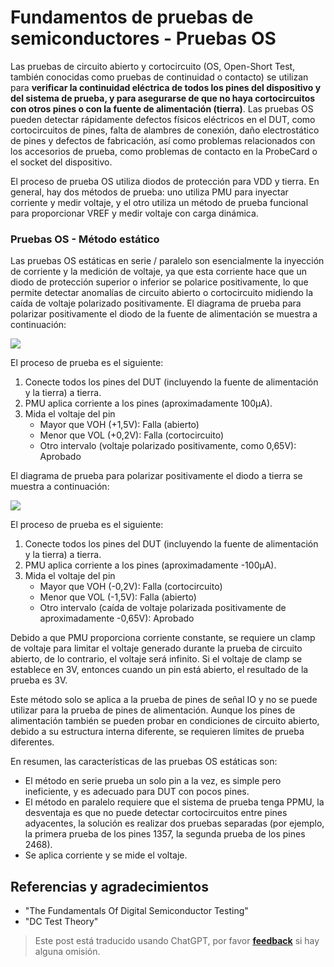 # Fundamentos de pruebas de semiconductores - Pruebas OS

Las pruebas de circuito abierto y cortocircuito (OS, Open-Short Test, también conocidas como pruebas de continuidad o contacto) se utilizan para **verificar la continuidad eléctrica de todos los pines del dispositivo y del sistema de prueba, y para asegurarse de que no haya cortocircuitos con otros pines o con la fuente de alimentación (tierra)**. Las pruebas OS pueden detectar rápidamente defectos físicos eléctricos en el DUT, como cortocircuitos de pines, falta de alambres de conexión, daño electrostático de pines y defectos de fabricación, así como problemas relacionados con los accesorios de prueba, como problemas de contacto en la ProbeCard o el socket del dispositivo.

El proceso de prueba OS utiliza diodos de protección para VDD y tierra. En general, hay dos métodos de prueba: uno utiliza PMU para inyectar corriente y medir voltaje, y el otro utiliza un método de prueba funcional para proporcionar VREF y medir voltaje con carga dinámica.

### Pruebas OS - Método estático

Las pruebas OS estáticas en serie / paralelo son esencialmente la inyección de corriente y la medición de voltaje, ya que esta corriente hace que un diodo de protección superior o inferior se polarice positivamente, lo que permite detectar anomalías de circuito abierto o cortocircuito midiendo la caída de voltaje polarizado positivamente. El diagrama de prueba para polarizar positivamente el diodo de la fuente de alimentación se muestra a continuación:

![](https://f004.backblazeb2.com/file/wiki-media/img/20220805165031.png)

El proceso de prueba es el siguiente:

1. Conecte todos los pines del DUT (incluyendo la fuente de alimentación y la tierra) a tierra.
2. PMU aplica corriente a los pines (aproximadamente 100µA).
3. Mida el voltaje del pin
   - Mayor que VOH (+1,5V): Falla (abierto)
   - Menor que VOL (+0,2V): Falla (cortocircuito)
   - Otro intervalo (voltaje polarizado positivamente, como 0,65V): Aprobado

El diagrama de prueba para polarizar positivamente el diodo a tierra se muestra a continuación:

![](https://f004.backblazeb2.com/file/wiki-media/img/20220728142155.png)

El proceso de prueba es el siguiente:

1. Conecte todos los pines del DUT (incluyendo la fuente de alimentación y la tierra) a tierra.
2. PMU aplica corriente a los pines (aproximadamente -100µA).
3. Mida el voltaje del pin
   - Mayor que VOH (-0,2V): Falla (cortocircuito)
   - Menor que VOL (-1,5V): Falla (abierto)
   - Otro intervalo (caída de voltaje polarizada positivamente de aproximadamente -0,65V): Aprobado

Debido a que PMU proporciona corriente constante, se requiere un clamp de voltaje para limitar el voltaje generado durante la prueba de circuito abierto, de lo contrario, el voltaje será infinito. Si el voltaje de clamp se establece en 3V, entonces cuando un pin está abierto, el resultado de la prueba es 3V.

Este método solo se aplica a la prueba de pines de señal IO y no se puede utilizar para la prueba de pines de alimentación. Aunque los pines de alimentación también se pueden probar en condiciones de circuito abierto, debido a su estructura interna diferente, se requieren límites de prueba diferentes.

En resumen, las características de las pruebas OS estáticas son:

- El método en serie prueba un solo pin a la vez, es simple pero ineficiente, y es adecuado para DUT con pocos pines.
- El método en paralelo requiere que el sistema de prueba tenga PPMU, la desventaja es que no puede detectar cortocircuitos entre pines adyacentes, la solución es realizar dos pruebas separadas (por ejemplo, la primera prueba de los pines 1357, la segunda prueba de los pines 2468).
- Se aplica corriente y se mide el voltaje.

## Referencias y agradecimientos

- "The Fundamentals Of Digital Semiconductor Testing"
- "DC Test Theory"

> Este post está traducido usando ChatGPT, por favor [**feedback**](https://github.com/linyuxuanlin/Wiki_MkDocs/issues/new) si hay alguna omisión.